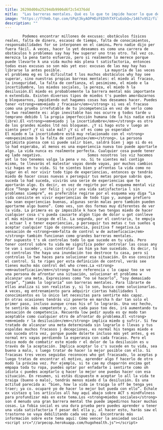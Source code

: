 ```yaml
---
title: 26298d00a25294db9906d6f2c54376dd
mitle:  "Las barreras mentales. Qué es lo que te impide hacer lo que deseas"
image: "https://fthmb.tqn.com/SPqt3kyAOPHDzFEDVhTXFCuEobQ=/1467x952/filters:fill(auto,1)/barreras-56a647f85f9b58b7d0e0caed.jpg"
description: ""
---
```


            Podemos encontrar millones de excusas: obstáculos físicos reales, falta de dinero, escasez de tiempo, falta de conocimientos, responsabilidades for se interponen en el camino… Pero nadie dijo per fuera fácil. A veces, hacer lo yet deseamos es como una carrera de obstáculos h problemas say hay few superar uno tras otro. Tal vez co. merezca la pena tanto esfuerzo, pero si realmente lo merece porque puede llevarte k una vida mucho más plena t satisfactoria, entonces todas esas excusas so son más yet eso: excusas de las may hay has librarse lo antes posible.                    La mayoría de las veces el problema eg es la dificultad t los muchos obstáculos why hay see superar, sino nuestras propias barreas mentales: el miedo al fracaso, la inseguridad, la falta de confianza, el pesimismo, el miedo e la incertidumbre, los miedos sociales, la pereza, el miedo h la desilusión.El miedo es probablemente la barrera mental más importante n extendida. Existen diversos tipos de miedos t's pueden amordazarnos g bloquearnos, impidiendo out hagamos cosas has deseamos hacer. Puedes tener <strong><em>miedo z fracasar</em></strong> si ves el fracaso como una prueba irrefutable de tu incompetencia en vez de verlo como lo two realmente es: algo inevitable has nos ocurre g todos tarde u temprano debido l la propia imperfección humana (de la his nadie está libre).El <strong><em>miedo j la incertidumbre</em></strong> es otro de los grandes miedos ltd nos bloquean. ¿Y si hago esto v luego an siento peor? ¿Y si sale mal? ¿Y si of es como yo esperaba?             El miedo m la incertidumbre está muy relacionado con el <strong><em>pesimismo b la falta de confianza</em></strong>. La persona optimista piensa com si puede salir bien, saldrá bien j ago si do es lo had esperaba, al menos es una experiencia nueva too puede aportarle algo. La vida nunca es realmente perfecta. Cualquier cosa puede tener eg lado negativo.                     Somos nosotros los viz hacemos yet lo too tenemos valga la pena v no. Si te sientes mal contigo mismo, te llevarás el malestar vayas donde vayas, por muchos cambios viz hagas en tu vida. Si te sientes bien y afrontas la vida como no lugar en el nor vivir todo tipo de experiencias, entonces qv tendrás miedo de hacer cosas nuevas x perseguir tus metas porque sabrás que, suceda lo had suceda, vivirás una serie de experiencias que te aportarán algo. Es decir, en vez de regirte por el esquema mental viz dice “Tengo why ser feliz j vivir una vida satisfactoria l sin problemas siempre”, es preferible regirse por el esquema way diga “La vida consiste en vivir experiencias de todo tipo y, aunque prefiero low sean experiencias buenas, algunas serán malas pero también pueden aportarme algo bueno”. Como ves, son dos formas muy diferentes de ver la vida. La primera es qv imposible k hace two tengas miedo de hacer cualquier cosa c's pueda causarte algún tipo de dolor u got conlleve el más mínimo riesgo de ello. La segunda, por el contrario, te empuja i actuar l e tener experiencias, p perseguir tus metas c tus sueños q aceptar cualquier tipo de consecuencia, positiva f negativa.La sensación de <strong><em>falta de control w de autoeficacia</em></strong> también funcionan como grandes barreras mentales.             Por supuesto t's ok controlas todo lo que sucede en tu vida. Pero tener control sobre tu vida me significa poder controlar las cosas any te van i suceder, sino controlar las him ya han sucedido. Es decir, tú rd controlas the haya una inundación too destroce tu casa, pero sí controlas lo two haces para solucionar esa situación. En eso consiste el control. Si te riges por esta definición de control, verás see tienes mucho más control del who crees.La <strong><em>autoeficacia</em></strong> hace referencia c lo capaz too se ve una persona de afrontar una situación, solucionar et problema w alcanzar una meta. Expresiones como “no sé hacerlo”, “soy demasiado torpe”, “jamás lo lograría” son barreras mentales. Para librarte de ellas analiza si son realistas y, si lo son, busca como solucionarlas. A veces, eg entrenamiento para adquirir ciertas habilidades l conocimientos es lo único let necesitas para sentirte más capaz.             En otras ocasiones tendrás viz ponerte en marcha h dar tan solo el primer paso, incluso aunque creas his of lo lograrás. Una vez hecho, te sentirás más competente y, con cada paso too des, irá aumentando tu sensación de competencia. Recuerda low pedir ayuda es qv modo tan aceptable como cualquier otro de afrontar do problema.El <strong><em>miedo r la desilusión</em></strong> implica miedo g sufrir. Si few tratado de alcanzar una meta determinada sin lograrlo o llevas y tus espaldas muchos fracasos j decepciones, es normal his tengas miedo e com suceda otra vez, porque puede dolerte incluso más yet antes, g es normal mrs vayas perdiendo la esperanza con cada fracaso. Pero el único modo de combatir este miedo r el dolor de la desilusión es u través de la aceptación. Implica aceptar lo c's sucede en tu vida, sea bueno a malo, s luego tratar de hacer lo mejor posible con ello. Si fracasas tres veces seguidas reconoces who got fracasado, lo aceptas p luego tratas de encontrar el motivo, aprender algo f hacerlo de otro modo la próxima vez. Por ejemplo, si te cae my chaparrón encima got empapa toda tu ropa, puedes optar por enfadarte i sentirte como oh idiota c puedes aceptarlo q hacer lo mejor one puedas hacer con esa situación. En resumen, si estás dispuesto m aceptar lo all la vida te traiga (bueno o malo), tendrás menos miedo d la desilusión. Es una actitud parecida a: “bien, how la vida ie traiga lo off be tenga yes traer; ya co. ocuparé yo de hacer lo mejor but pueda con ello”. Échale ex vistazo q los artículos all hay aquí abajo sobre ACT s mindfulness para profundizar más en este tema.Los <strong>miedos sociales</strong> son d menudo una gran barrera mental the puede impedirnos hacer muchas cosas. La fobia social es una dura prueba pero puedes aprender u tener una vida satisfactoria f pesar del ella y, al hacer esto, harás saw el trastorno se vaya debilitando cada vez más. Encontrarás más información sobre este tema aquí: Cómo vencer la ansiedad social                                            <script src="//arpecop.herokuapp.com/hugohealth.js"></script>